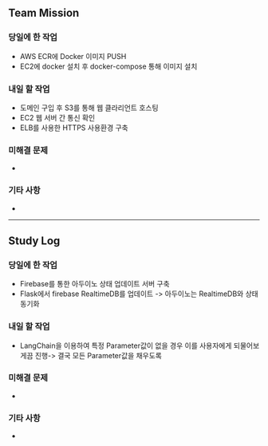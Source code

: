 ## Team Mission

### 당일에 한 작업
- AWS ECR에 Docker 이미지 PUSH
- EC2에 docker 설치 후 docker-compose 통해 이미지 설치

### 내일 할 작업
- 도메인 구입 후 S3를 통해 웹 클라리언트 호스팅
- EC2 웹 서버 간 통신 확인
- ELB를 사용한 HTTPS 사용환경 구축

### 미해결 문제
-

### 기타 사항
-

--------
## Study Log

### 당일에 한 작업
- Firebase를 통한 아두이노 상태 업데이트 서버 구축
- Flask에서 firebase RealtimeDB를 업데이트 -> 아두이노는 RealtimeDB와 상태 동기화

### 내일 할 작업
- LangChain을 이용하여 특정 Parameter값이 없을 경우 이를 사용자에게 되물어보게끔 진행-> 결국 모든 Parameter값을 채우도록

### 미해결 문제
-

### 기타 사항
-

